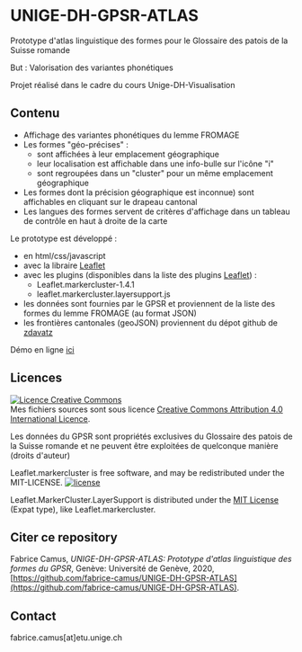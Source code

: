 # UNIGE-DH-GPSR-ATLAS

Prototype d'atlas linguistique des formes pour le Glossaire des patois de la Suisse romande

But : Valorisation des variantes phonétiques

Projet réalisé dans le cadre du cours Unige-DH-Visualisation


## Contenu

* Affichage des variantes phonétiques du lemme FROMAGE
* Les formes "géo-précises" :
	* sont affichées à leur emplacement géographique
	* leur localisation est affichable dans une info-bulle sur l'icône "i"
	* sont regroupées dans un "cluster" pour un même emplacement géographique
* Les formes dont la précision géographique est inconnue) sont affichables en cliquant sur le drapeau cantonal
* Les langues des formes servent de critères d'affichage dans un tableau de contrôle en haut à droite de la carte

Le prototype est développé :
* en html/css/javascript
* avec la libraire [Leaflet](https://leafletjs.com/)
* avec les plugins (disponibles dans la liste des plugins [Leaflet](https://leafletjs.com/))  : 
	* Leaflet.markercluster-1.4.1
	* leaflet.markercluster.layersupport.js
* les données sont fournies par le GPSR et proviennent de la liste des formes du lemme FROMAGE (au format JSON)
* les frontières cantonales (geoJSON) proviennent du dépot github de [zdavatz](https://github.com/zdavatz/covid19_ch/tree/master/assets)
  

Démo en ligne [ici](https://fabrice-camus.github.io/UNIGE-DH-GPSR-ATLAS/Fromage.html)


## Licences
<a rel="license" href="http://creativecommons.org/licenses/by/4.0/"><img alt="Licence Creative Commons" style="border-width:0" src="https://i.creativecommons.org/l/by/4.0/88x31.png" /></a><br />Mes fichiers sources sont sous licence <a rel="license" href="http://creativecommons.org/licenses/by/4.0/">Creative Commons Attribution 4.0 International Licence</a>.

Les données du GPSR sont propriétés exclusives du Glossaire des patois de la Suisse romande et ne peuvent être exploitées de quelconque manière (droits d'auteur)



Leaflet.markercluster is free software, and may be redistributed under the MIT-LICENSE.
[![license](https://img.shields.io/github/license/ghybs/leaflet.markercluster.layersupport.svg)](LICENSE)

Leaflet.MarkerCluster.LayerSupport is distributed under the
[MIT License](http://choosealicense.com/licenses/mit/) (Expat type), like
Leaflet.markercluster.


## Citer ce repository
Fabrice Camus,  _UNIGE-DH-GPSR-ATLAS: Prototype d'atlas linguistique des formes du GPSR_, Genève: Université de Genève, 2020, [https://github.com/fabrice-camus/UNIGE-DH-GPSR-ATLAS](https://github.com/fabrice-camus/UNIGE-DH-GPSR-ATLAS).


## Contact
fabrice.camus[at]etu.unige.ch